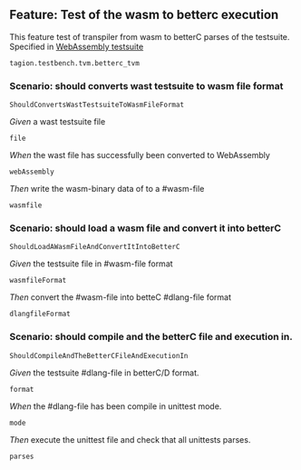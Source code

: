 ## Feature: Test of the wasm to betterc execution
This feature test of transpiler from wasm to betterC parses of the testsuite.
Specified in [WebAssembly testsuite](https://github.com/WebAssembly/testsuite)

`tagion.testbench.tvm.betterc_tvm`

### Scenario: should converts wast testsuite to wasm file format

`ShouldConvertsWastTestsuiteToWasmFileFormat`

*Given* a wast testsuite file

`file`

*When* the wast file has successfully been converted to WebAssembly

`webAssembly`

*Then* write the wasm-binary data of to a #wasm-file

`wasmfile`


### Scenario: should load a wasm file and convert it into betterC

`ShouldLoadAWasmFileAndConvertItIntoBetterC`

*Given* the testsuite file in #wasm-file format

`wasmfileFormat`

*Then* convert the #wasm-file into betteC #dlang-file format

`dlangfileFormat`


### Scenario: should compile and the betterC file and execution in.

`ShouldCompileAndTheBetterCFileAndExecutionIn`

*Given* the testsuite #dlang-file in betterC/D format.

`format`

*When* the #dlang-file has been compile in unittest mode.

`mode`

*Then* execute the unittest file and check that all unittests parses.

`parses`



